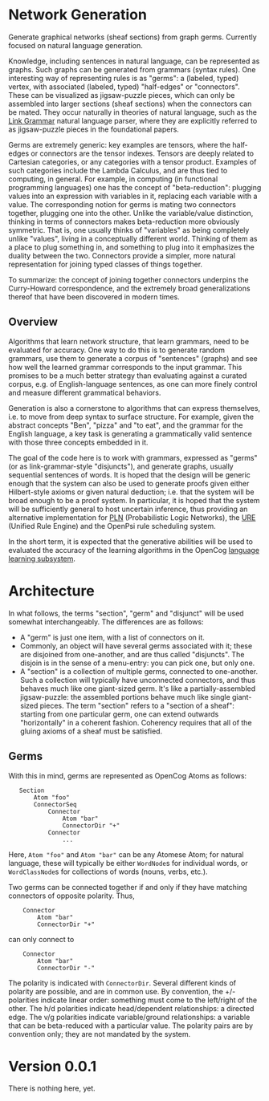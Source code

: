 # Network Generation
Generate graphical networks (sheaf sections) from graph germs.
Currently focused on natural language generation.

Knowledge, including sentences in natural language, can be represented
as graphs. Such graphs can be generated from grammars (syntax rules).
One interesting way of representing rules is as "germs": a (labeled,
typed) vertex, with associated (labeled, typed) "half-edges" or
"connectors". These can be visualized as jigsaw-puzzle pieces, which
can only be assembled into larger sections (sheaf sections) when the
connectors can be mated. They occur naturally in theories of natural
language, such as the
[Link Grammar](https://www.abisource.com/projects/link-grammar/)
natural language parser, where they are explicitly referred to as
jigsaw-puzzle pieces in the foundational papers.

Germs are extremely generic: key examples are tensors, where the
half-edges or connectors are the tensor indexes. Tensors are deeply
related to Cartesian categories, or any categories with a tensor
product. Examples of such categories include the Lambda Calculus,
and are thus tied to computing, in general. For example, in
computing (in functional programming languages) one has the concept of
"beta-reduction": plugging values into an expression with variables
in it, replacing each variable with a value. The corresponding notion
for germs is mating two connectors together, plugging one into the
other. Unlike the variable/value distinction, thinking in terms of
connectors makes beta-reduction more obviously symmetric. That is,
one usually thinks of "variables" as being completely unlike "values",
living in a conceptually different world.  Thinking of them as a place
to plug something in, and something to plug into it emphasizes the
duality between the two. Connectors provide a simpler, more natural
representation for joining typed classes of things together.

To summarize: the concept of joining together connectors underpins
the Curry-Howard correspondence, and the extremely broad generalizations
thereof that have been discovered in modern times.

## Overview
Algorithms that learn network structure, that learn grammars, need to be
evaluated for accuracy. One way to do this is to generate random
grammars, use them to generate a corpus of "sentences" (graphs) and
see how well the learned grammar corresponds to the input grammar.
This promises to be a much better strategy than evaluating against
a curated corpus, e.g. of English-language sentences, as one can more
finely control and measure different grammatical behaviors.

Generation is also a cornerstone to algorithms that can express
themselves, i.e. to move from deep syntax to surface structure. For
example, given the abstract concepts "Ben", "pizza" and "to eat", and
the grammar for the English language, a key task is generating a
grammatically valid sentence with those three concepts embedded in it.

The goal of the code here is to work with grammars, expressed as "germs"
(or as link-grammar-style "disjuncts"), and generate graphs, usually
sequential sentences of words. It is hoped that the design will be
generic enough that the system can also be used to generate proofs
given either Hilbert-style axioms or given natural deduction; i.e. that
the system will be broad enough to be a proof system. In particular,
it is hoped that the system will be sufficiently general to host
uncertain inference, thus providing an alternative implementation for
[PLN](https://github.com/opencog/pln) (Probabilistic Logic Networks),
the [URE](https://github.com/opencog/ure) (Unified Rule Engine) and
the OpenPsi rule scheduling system.

In the short term, it is expected that the generative abilities will
be used to evaluated the accuracy of the learning algorithms in the
OpenCog [language learning subsystem](https://github.com/opencog/learn).

# Architecture
In what follows, the terms "section", "germ" and "disjunct" will be
used somewhat interchangeably. The differences are as follows:
* A "germ" is just one item, with a list of connectors on it.
* Commonly, an object will have several germs associated with it;
  these are disjoined from one-another, and are thus called "disjuncts".
  The disjoin is in the sense of a menu-entry: you can pick one,
  but only one.
* A "section" is a collection of multiple germs, connected to
  one-another. Such a collection will typically have unconnected
  connectors, and thus behaves much like one giant-sized germ.
  It's like a partially-assembled jigsaw-puzzle: the assembled
  portions behave much like single giant-sized pieces. The term
  "section" refers to a "section of a sheaf": starting from one
  particular germ, one can extend outwards "horizontally" in a
  coherent fashion. Coherency requires that all of the gluing
  axioms of a sheaf must be satisfied.

## Germs
With this in mind, germs are represented as OpenCog Atoms as
follows:
```
   Section
       Atom "foo"
       ConnectorSeq
           Connector
               Atom "bar"
               ConnectorDir "+"
           Connector
               ...
```
Here, `Atom "foo"` and `Atom "bar"` can be any Atomese Atom; for
natural language, these will typically be either `WordNode`s for
individual words, or `WordClassNode`s for collections of words
(nouns, verbs, etc.).

Two germs can be connected together if and only if they have
matching connectors of opposite polarity. Thus,
```
    Connector
        Atom "bar"
        ConnectorDir "+"
```
can only connect to
```
    Connector
        Atom "bar"
        ConnectorDir "-"
```
The polarity is indicated with `ConnectorDir`. Several different kinds
of polarity are possible, and are in common use. By convention, the +/-
polarities indicate linear order: something must come to the left/right
of the other.  The h/d polarities indicate head/dependent relationships:
a directed edge. The v/g polarities indicate variable/ground
relationships: a variable that can be beta-reduced with a particular
value.  The polarity pairs are by convention only; they are not
mandated by the system.



# Version 0.0.1
There is nothing here, yet.
